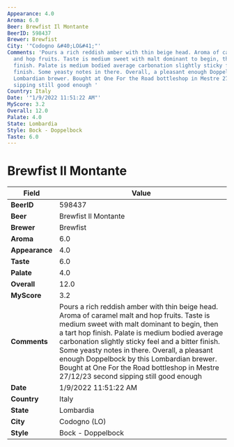 ```yaml
---
Appearance: 4.0
Aroma: 6.0
Beer: Brewfist Il Montante
BeerID: 598437
Brewer: Brewfist
City: '"Codogno &#40;LO&#41;"'
Comments: 'Pours a rich reddish amber with thin beige head. Aroma of caramel malt
  and hop fruits. Taste is medium sweet with malt dominant to begin, then a tart hop
  finish. Palate is medium bodied average carbonation slightly sticky feel and a bitter
  finish. Some yeasty notes in there. Overall, a pleasant enough Doppelbock by this
  Lombardian brewer. Bought at One For the Road bottleshop in Mestre 27/12/23 second
  sipping still good enough '
Country: Italy
Date: '"1/9/2022 11:51:22 AM"'
MyScore: 3.2
Overall: 12.0
Palate: 4.0
State: Lombardia
Style: Bock - Doppelbock
Taste: 6.0
---
```


# Brewfist Il Montante

| Field         | Value |
|---------------|-------|
| **BeerID** | 598437 |
| **Beer** | Brewfist Il Montante |
| **Brewer** | Brewfist |
| **Aroma** | 6.0 |
| **Appearance** | 4.0 |
| **Taste** | 6.0 |
| **Palate** | 4.0 |
| **Overall** | 12.0 |
| **MyScore** | 3.2 |
| **Comments** | Pours a rich reddish amber with thin beige head. Aroma of caramel malt and hop fruits. Taste is medium sweet with malt dominant to begin, then a tart hop finish. Palate is medium bodied average carbonation slightly sticky feel and a bitter finish. Some yeasty notes in there. Overall, a pleasant enough Doppelbock by this Lombardian brewer. Bought at One For the Road bottleshop in Mestre 27/12/23 second sipping still good enough  |
| **Date** | 1/9/2022 11:51:22 AM |
| **Country** | Italy |
| **State** | Lombardia |
| **City** | Codogno &#40;LO&#41; |
| **Style** | Bock - Doppelbock |
